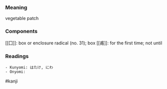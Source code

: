 ### Meaning

vegetable patch

### Components

[[囗]]: box or enclosure radical (no. 31); box [[甫]]: for the first time; not until

### Readings

```
- Kunyomi: はたけ, にわ
- Onyomi: 
```

#kanji